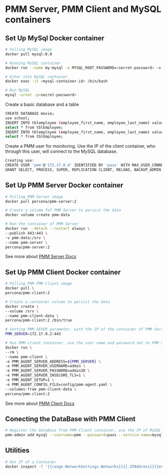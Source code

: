 # PMM Server, PMM Client and MySQL containers

## Set Up MySql Docker container

```bash
# Pulling MySQL image
docker pull mysql:8.0

# Running MySQL container
docker run --name my-mysql -e MYSQL_ROOT_PASSWORD=<secret-password> -v $HOME/mysql-data:/var/lib/mysql -d mysql:8.0

# Enter into MySQL container
docker exec -it <mysql-container-id> /bin/bash

# Run MySQL
mysql -uroot -p<secret-password>
```

Create a basic database and a table

```bash
CREATE DATABASE movie;
use school;
INSERT INTO tblemployee (employee_first_name, employee_last_name) values ('Nisarg','Upadhyay')
select * from tblEmployee;
INSERT INTO tblemployee (employee_first_name, employee_last_name) values ('Edith','Puclla')
select * from tblEmployee;
```

Create a PMM user for monitoring. Use the IP of the client container, who through this user, will connect to the MySQL database.

```bash
Creating use:
CREATE USER 'pmm'@'172.17.0.4' IDENTIFIED BY 'pass' WITH MAX_USER_CONNECTIONS 10;
GRANT SELECT, PROCESS, SUPER, REPLICATION CLIENT, RELOAD, BACKUP_ADMIN ON *.* TO 'pmm'@'172.17.0.4';
```

## Set Up PMM Server Docker container

```bash
# Pulling PMM Server image
docker pull percona/pmm-server:2
```

```bash
# Create a volume fof PMM Server to persist the data
docker volume create pmm-data
```

```bash
# Run the container of PMM Server
docker run --detach --restart always \
--publish 443:443 \
-v pmm-data:/srv \
--name pmm-server \
percona/pmm-server:2
```

See more about [PMM Server Docs](https://docs.percona.com/percona-monitoring-and-management/setting-up/server/docker.html)

## Set Up PMM Client Docker container

```bash
# Pulling PMM PMM Client image
docker pull \
percona/pmm-client:2
```

```bash
# Create a container volume to persist the data
docker create \
--volume /srv \
--name pmm-client-data \
percona/pmm-client:2 /bin/true
```

```bash
# Setting PMM_SEVER parameter, with the IP of the container of PMM Server
PMM_SERVER=172.17.0.2:443
```

```bash
# Run PMM client container, use the user name and password set to PMM Server
docker run \
--rm \
--name pmm-client \
-e PMM_AGENT_SERVER_ADDRESS=${PMM_SERVER} \
-e PMM_AGENT_SERVER_USERNAME=admin \
-e PMM_AGENT_SERVER_PASSWORD=admin20 \
-e PMM_AGENT_SERVER_INSECURE_TLS=1 \
-e PMM_AGENT_SETUP=1 \
-e PMM_AGENT_CONFIG_FILE=config/pmm-agent.yaml \
--volumes-from pmm-client-data \
percona/pmm-client:2
```

See more about [PMM Client Docs](https://docs.percona.com/percona-monitoring-and-management/setting-up/client/index.html)

## Conecting the DataBase with PMM Client

```bash
# Register the DataBase from PMM Client container, use the IP of MySQL container
pmm-admin add mysql --username=pmm --password=pass --service-name=mysql --host=172.17.0.3 --port=3306
```

## Utilities

```bash
# Get IP of a Container
docker inspect -f '{{range.NetworkSettings.Networks}}{{.IPAddress}}{{end}}' <container-IP>

```
